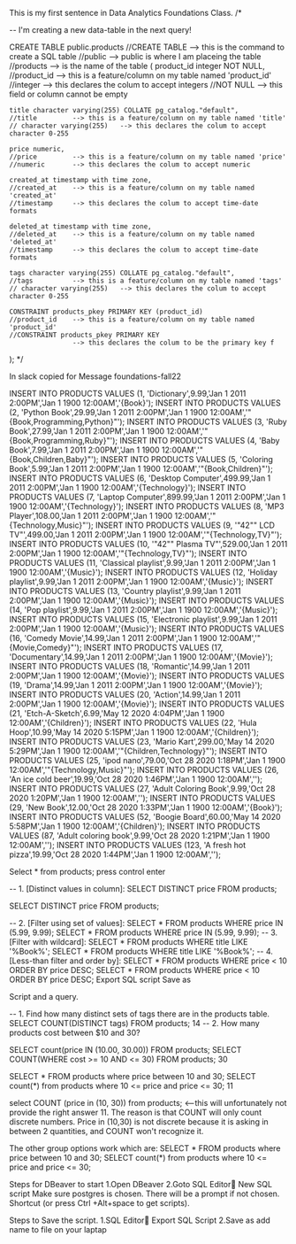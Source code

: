 This is my first sentence in Data Analytics Foundations Class.
/*

-- I'm creating a new data-table in the next query!

CREATE TABLE public.products
	//CREATE TABLE	--> this is the command to create a SQL table
	//public 		--> public is where I am placeing the table
	//products 		--> is the name of the table
(
    product_id integer NOT NULL,
    //product_id	--> this is a feature/column on my table named 'product_id'
    //integer		--> this declares the colum to accept integers
    //NOT NULL		--> this field or column cannot be empty

    title character varying(255) COLLATE pg_catalog."default",
    //title			--> this is a feature/column on my table named 'title'
    // character varying(255)	--> this declares the colum to accept character 0-255

    price numeric,
    //price			--> this is a feature/column on my table named 'price'
    //numeric		--> this declares the colum to accept numeric

    created_at timestamp with time zone,
    //created_at	--> this is a feature/column on my table named 'created_at'
    //timestamp		--> this declares the colum to accept time-date formats

    deleted_at timestamp with time zone,
    //deleted_at	--> this is a feature/column on my table named 'deleted_at'
    //timestamp		--> this declares the colum to accept time-date formats

    tags character varying(255) COLLATE pg_catalog."default",
    //tags			--> this is a feature/column on my table named 'tags'
    // character varying(255)	--> this declares the colum to accept character 0-255

    CONSTRAINT products_pkey PRIMARY KEY (product_id)
    //product_id	--> this is a feature/column on my table named 'product_id'
    //CONSTRAINT products_pkey PRIMARY KEY		
    				--> this declares the colum to be the primary key f
);
*/

In slack copied for Message foundations-fall22


INSERT INTO PRODUCTS VALUES (1, 'Dictionary',9.99,'Jan  1 2011  2:00PM','Jan  1 1900 12:00AM','{Book}');
INSERT INTO PRODUCTS VALUES (2, 'Python Book',29.99,'Jan  1 2011  2:00PM','Jan  1 1900 12:00AM','"{Book,Programming,Python}"');
INSERT INTO PRODUCTS VALUES (3, 'Ruby Book',27.99,'Jan  1 2011  2:00PM','Jan  1 1900 12:00AM','"{Book,Programming,Ruby}"');
INSERT INTO PRODUCTS VALUES (4, 'Baby Book',7.99,'Jan  1 2011  2:00PM','Jan  1 1900 12:00AM','"{Book,Children,Baby}"');
INSERT INTO PRODUCTS VALUES (5, 'Coloring Book',5.99,'Jan  1 2011  2:00PM','Jan  1 1900 12:00AM','"{Book,Children}"');
INSERT INTO PRODUCTS VALUES (6, 'Desktop Computer',499.99,'Jan  1 2011  2:00PM','Jan  1 1900 12:00AM','{Technology}');
INSERT INTO PRODUCTS VALUES (7, 'Laptop Computer',899.99,'Jan  1 2011  2:00PM','Jan  1 1900 12:00AM','{Technology}');
INSERT INTO PRODUCTS VALUES (8, 'MP3 Player',108.00,'Jan  1 2011  2:00PM','Jan  1 1900 12:00AM','"{Technology,Music}"');
INSERT INTO PRODUCTS VALUES (9, '"42"" LCD TV"',499.00,'Jan  1 2011  2:00PM','Jan  1 1900 12:00AM','"{Technology,TV}"');
INSERT INTO PRODUCTS VALUES (10, '"42"" Plasma TV"',529.00,'Jan  1 2011  2:00PM','Jan  1 1900 12:00AM','"{Technology,TV}"');
INSERT INTO PRODUCTS VALUES (11, 'Classical playlist',9.99,'Jan  1 2011  2:00PM','Jan  1 1900 12:00AM','{Music}');
INSERT INTO PRODUCTS VALUES (12, 'Holiday playlist',9.99,'Jan  1 2011  2:00PM','Jan  1 1900 12:00AM','{Music}');
INSERT INTO PRODUCTS VALUES (13, 'Country playlist',9.99,'Jan  1 2011  2:00PM','Jan  1 1900 12:00AM','{Music}');
INSERT INTO PRODUCTS VALUES (14, 'Pop playlist',9.99,'Jan  1 2011  2:00PM','Jan  1 1900 12:00AM','{Music}');
INSERT INTO PRODUCTS VALUES (15, 'Electronic playlist',9.99,'Jan  1 2011  2:00PM','Jan  1 1900 12:00AM','{Music}');
INSERT INTO PRODUCTS VALUES (16, 'Comedy Movie',14.99,'Jan  1 2011  2:00PM','Jan  1 1900 12:00AM','"{Movie,Comedy}"');
INSERT INTO PRODUCTS VALUES (17, 'Documentary',14.99,'Jan  1 2011  2:00PM','Jan  1 1900 12:00AM','{Movie}');
INSERT INTO PRODUCTS VALUES (18, 'Romantic',14.99,'Jan  1 2011  2:00PM','Jan  1 1900 12:00AM','{Movie}');
INSERT INTO PRODUCTS VALUES (19, 'Drama',14.99,'Jan  1 2011  2:00PM','Jan  1 1900 12:00AM','{Movie}');
INSERT INTO PRODUCTS VALUES (20, 'Action',14.99,'Jan  1 2011  2:00PM','Jan  1 1900 12:00AM','{Movie}');
INSERT INTO PRODUCTS VALUES (21, 'Etch-A-Sketch',6.99,'May 12 2020  4:04PM','Jan  1 1900 12:00AM','{Children}');
INSERT INTO PRODUCTS VALUES (22, 'Hula Hoop',10.99,'May 14 2020  5:15PM','Jan  1 1900 12:00AM','{Children}');
INSERT INTO PRODUCTS VALUES (23, 'Mario Kart',299.00,'May 14 2020  5:29PM','Jan  1 1900 12:00AM','"{Children,Technology}"');
INSERT INTO PRODUCTS VALUES (25, 'ipod nano',79.00,'Oct 28 2020  1:18PM','Jan  1 1900 12:00AM','"{Technology,Music}"');
INSERT INTO PRODUCTS VALUES (26, 'An ice cold beer',19.99,'Oct 28 2020  1:46PM','Jan  1 1900 12:00AM','');
INSERT INTO PRODUCTS VALUES (27, 'Adult Coloring Book',9.99,'Oct 28 2020  1:20PM','Jan  1 1900 12:00AM','');
INSERT INTO PRODUCTS VALUES (29, 'New Book',12.00,'Oct 28 2020  1:33PM','Jan  1 1900 12:00AM','{Book}');
INSERT INTO PRODUCTS VALUES (52, 'Boogie Board',60.00,'May 14 2020  5:58PM','Jan  1 1900 12:00AM','{Children}');
INSERT INTO PRODUCTS VALUES (87, 'Adult coloring book',9.99,'Oct 28 2020  1:21PM','Jan  1 1900 12:00AM','');
INSERT INTO PRODUCTS VALUES (123, 'A fresh hot pizza',19.99,'Oct 28 2020  1:44PM','Jan  1 1900 12:00AM','');

Select * from products;
press control enter



-- 1. [Distinct values in column]: SELECT DISTINCT price FROM products;

SELECT DISTINCT price FROM products;

-- 2. [Filter using set of values]: SELECT * FROM products WHERE price IN (5.99, 9.99);
SELECT * FROM products WHERE price IN (5.99, 9.99);
-- 3. [Filter with wildcard]: SELECT * FROM products WHERE title LIKE '%Book%';
SELECT * FROM products WHERE title LIKE '%Book%';
-- 4. [Less-than filter and order by]: SELECT * FROM products WHERE price < 10 ORDER BY price DESC;
SELECT * FROM products WHERE price < 10 ORDER BY price DESC;
Export SQL script
Save as

Script and a query.

-- 1. Find how many distinct sets of tags there are in the products table.
SELECT COUNT(DISTINCT tags) FROM products;
14
-- 2. How many products cost between $10 and 30?

SELECT count(price IN (10.00, 30.00)) FROM products;
SELECT COUNT(WHERE cost >= 10 AND <= 30) FROM products;
30

SELECT * FROM products where price between 10 and 30;
SELECT count(*) from products where 10 <= price and price <= 30;
11

 select COUNT (price in (10, 30)) from products; <--this will unfortunately not provide the right answer 11.
The reason is that  COUNT will only count discrete numbers.
Price in (10,30) is not discrete because it is asking in between 2 quantities, and COUNT won't recognize it.


The other group options work which are:
SELECT * FROM products where price between 10 and 30;
SELECT count(*) from products where 10 <= price and price <= 30;



Steps for DBeaver to start
1.Open DBeaver 
2.Goto SQL Editor New SQL script
Make sure postgres is chosen.  There will be a prompt if not chosen.
Shortcut (or press Ctrl +Alt+space to get scripts).



Steps to Save the script.
1.SQL Editor Export SQL Script
2.Save as add name to file on your laptap
